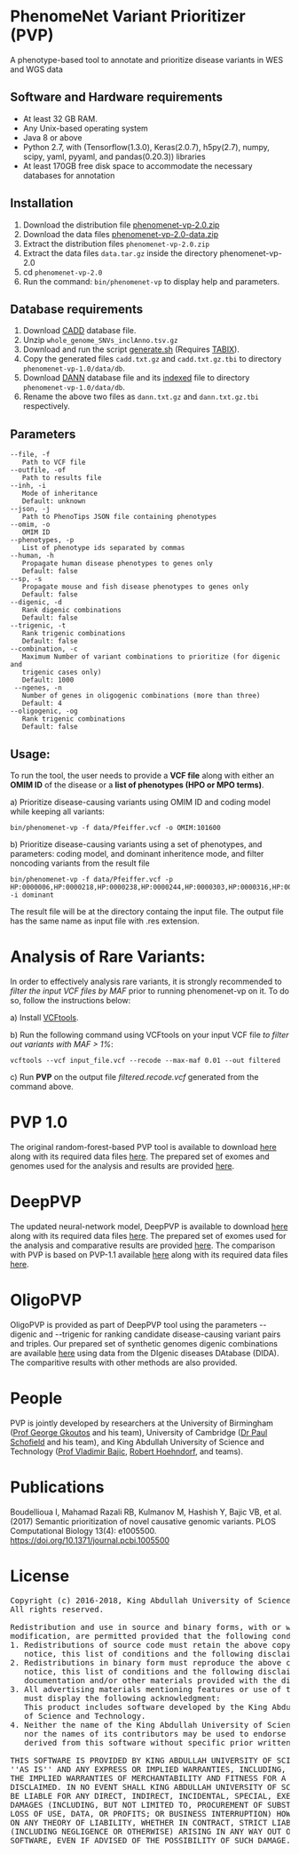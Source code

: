 # PhenomeNet Variant Prioritizer (PVP) 
A phenotype-based tool to annotate and prioritize disease variants in WES and WGS data

## Software and Hardware requirements
 - At least 32 GB RAM.
 - Any Unix-based operating system
 - Java 8 or above
 - Python 2.7, with (Tensorflow(1.3.0), Keras(2.0.7), h5py(2.7), numpy, scipy, yaml, pyyaml, and pandas(0.20.3)) libraries
 - At least 170GB free disk space to accommodate the necessary databases for annotation
 
## Installation 
    
 1. Download the distribution file [phenomenet-vp-2.0.zip](https://github.com/bio-ontology-research-group/phenomenet-vp/releases/download/v2.0/phenomenet-vp-2.0.zip)
 2. Download the data files [phenomenet-vp-2.0-data.zip](http://bio2vec.net/pvp/data-v2.0.tar.gz)
 3. Extract the distribution files `phenomenet-vp-2.0.zip `
 4. Extract the data files `data.tar.gz` inside the directory phenomenet-vp-2.0
 5. cd `phenomenet-vp-2.0 `
 6. Run the command: `bin/phenomenet-vp` to display help and parameters.

## Database requirements 
  1. Download [CADD](http://krishna.gs.washington.edu/download/CADD/v1.3/whole_genome_SNVs_inclAnno.tsv.gz) database file.
  2. Unzip `whole_genome_SNVs_inclAnno.tsv.gz`
  3. Download and run the script [generate.sh](http://www.bio2vec.net/pvp/generate.sh) (Requires [TABIX](http://www.htslib.org/doc/tabix.html)).
  4. Copy the generated files `cadd.txt.gz` and `cadd.txt.gz.tbi` to directory `phenomenet-vp-1.0/data/db`.
  5. Download [DANN](https://cbcl.ics.uci.edu/public_data/DANN/data/DANN_whole_genome_SNVs.tsv.bgz) database file and its [indexed](https://cbcl.ics.uci.edu/public_data/DANN/data/DANN_whole_genome_SNVs.tsv.bgz.tbi) file to directory `phenomenet-vp-1.0/data/db`.
  6. Rename the above two files as `dann.txt.gz` and `dann.txt.gz.tbi` respectively. 
  
## Parameters
    --file, -f
       Path to VCF file
    --outfile, -of
       Path to results file
    --inh, -i
       Mode of inheritance
       Default: unknown
    --json, -j
       Path to PhenoTips JSON file containing phenotypes
    --omim, -o
       OMIM ID
    --phenotypes, -p
       List of phenotype ids separated by commas
    --human, -h
       Propagate human disease phenotypes to genes only
       Default: false
    --sp, -s
       Propagate mouse and fish disease phenotypes to genes only
       Default: false
    --digenic, -d
       Rank digenic combinations
       Default: false
    --trigenic, -t
       Rank trigenic combinations
       Default: false
    --combination, -c
       Maximum Number of variant combinations to prioritize (for digenic and
       trigenic cases only)
       Default: 1000
     --ngenes, -n
       Number of genes in oligogenic combinations (more than three)
       Default: 4
    --oligogenic, -og
       Rank trigenic combinations
       Default: false


## Usage:

To run the tool, the user needs to provide a **VCF file** along with either an **OMIM ID** of the disease or a **list of phenotypes (HPO or MPO terms)**.

a) Prioritize disease-causing variants using OMIM ID and coding model while keeping all variants:

	bin/phenomenet-vp -f data/Pfeiffer.vcf -o OMIM:101600
	
b) Prioritize disease-causing variants using a set of phenotypes, and parameters: coding model, and dominant inheritence mode, and filter noncoding variants from the result file

	bin/phenomenet-vp -f data/Pfeiffer.vcf -p HP:0000006,HP:0000218,HP:0000238,HP:0000244,HP:0000303,HP:0000316,HP:0000327,HP:0000452,HP:0000453,HP:0000486,HP:0000494,HP:0000586,HP:0000678,HP:0001159,HP:0001249,HP:0002308,HP:0002676,HP:0002780,HP:0003041,HP:0003070,HP:0003196,HP:0003795,HP:0004440,HP:0005280,HP:0005347,HP:0006101,HP:0006110,HP:0010055,HP:0011304 -i dominant 
   
   The result file will be at the directory containg the input file. The output file has the same name as input file with .res extension.
   
# Analysis of Rare Variants:

In order to effectively analysis rare variants, it is strongly recommended to *filter the input VCF files by MAF* prior to running phenomenet-vp on it. To do so, follow the instructions below:

a) Install [VCFtools](https://vcftools.github.io/index.html).

b) Run the following command using VCFtools on your input VCF file *to filter out variants with MAF > 1%*:

	vcftools --vcf input_file.vcf --recode --max-maf 0.01 --out filtered
	
c) Run **PVP** on the output file *filtered.recode.vcf* generated from the command above.
 
# PVP 1.0

The original random-forest-based PVP tool is available to download [here](https://github.com/bio-ontology-research-group/phenomenet-vp/releases/download/v1.0/phenomenet-vp-1.0.zip) along with its required data files [here](http://bio2vec.net/pvp/data-v1.0.tar.gz). The prepared set of exomes and genomes used for the analysis and results are provided [here](http://bio2vec.net/pvp/pvp-1.0/). 

# DeepPVP

The updated neural-network model, DeepPVP is available to download [here](https://github.com/bio-ontology-research-group/phenomenet-vp/releases/download/v2.0/phenomenet-vp-2.0.zip) along with its required data files [here](http://bio2vec.net/pvp/data-v2.0.tar.gz). The prepared set of exomes used for the analysis and comparative results are provided [here](http://bio2vec.net/pvp/deepPVP/clinvar/). The comparison with PVP is based on PVP-1.1 available [here](https://github.com/bio-ontology-research-group/phenomenet-vp/releases/download/v1.1/phenomenet-vp-1.1.zip) along with its required data files [here](http://bio2vec.net/pvp/data-v1.1.tar.gz).

# OligoPVP

OligoPVP is provided as part of DeepPVP tool using the parameters --digenic and --trigenic for ranking candidate disease-causing variant pairs and triples. Our prepared set of synthetic genomes digenic combinations are available [here](http://bio2vec.net/pvp/deepPVP/dida/) using data from the DIgenic diseases DAtabase (DIDA). The comparitive results with other methods are also provided.


# People

PVP is jointly developed by researchers at the University of Birmingham ([Prof George Gkoutos](https://www.birmingham.ac.uk/staff/profiles/cancer-genomic/gkoutos-georgios.aspx) and his team), University of Cambridge ([Dr Paul Schofield](https://www.pdn.cam.ac.uk/directory/paul-schofield) and his team), and King Abdullah University of Science and Technology ([Prof Vladimir Bajic](https://www.kaust.edu.sa/en/study/faculty/vladimir-bajic), [Robert Hoehndorf](https://borg.kaust.edu.sa/), and teams). 

# Publications

Boudellioua I, Mahamad Razali RB, Kulmanov M, Hashish Y, Bajic VB, et al. (2017) Semantic prioritization of novel causative genomic variants. PLOS Computational Biology 13(4): e1005500. https://doi.org/10.1371/journal.pcbi.1005500


# License
<pre>
Copyright (c) 2016-2018, King Abdullah University of Science and Technology
All rights reserved.

Redistribution and use in source and binary forms, with or without
modification, are permitted provided that the following conditions are met:
1. Redistributions of source code must retain the above copyright
   notice, this list of conditions and the following disclaimer.
2. Redistributions in binary form must reproduce the above copyright
   notice, this list of conditions and the following disclaimer in the
   documentation and/or other materials provided with the distribution.
3. All advertising materials mentioning features or use of this software
   must display the following acknowledgment:
   This product includes software developed by the King Abdullah University
   of Science and Technology.
4. Neither the name of the King Abdullah University of Science and Technology
   nor the names of its contributors may be used to endorse or promote products
   derived from this software without specific prior written permission.

THIS SOFTWARE IS PROVIDED BY KING ABDULLAH UNIVERSITY OF SCIENCE AND TECHNOLOGY
''AS IS'' AND ANY EXPRESS OR IMPLIED WARRANTIES, INCLUDING, BUT NOT LIMITED TO, 
THE IMPLIED WARRANTIES OF MERCHANTABILITY AND FITNESS FOR A PARTICULAR PURPOSE ARE
DISCLAIMED. IN NO EVENT SHALL KING ABDULLAH UNIVERSITY OF SCIENCE AND TECHNOLOGY 
BE LIABLE FOR ANY DIRECT, INDIRECT, INCIDENTAL, SPECIAL, EXEMPLARY, OR CONSEQUENTIAL 
DAMAGES (INCLUDING, BUT NOT LIMITED TO, PROCUREMENT OF SUBSTITUTE GOODS OR SERVICES;
LOSS OF USE, DATA, OR PROFITS; OR BUSINESS INTERRUPTION) HOWEVER CAUSED AND
ON ANY THEORY OF LIABILITY, WHETHER IN CONTRACT, STRICT LIABILITY, OR TORT
(INCLUDING NEGLIGENCE OR OTHERWISE) ARISING IN ANY WAY OUT OF THE USE OF THIS
SOFTWARE, EVEN IF ADVISED OF THE POSSIBILITY OF SUCH DAMAGE.
</pre>
